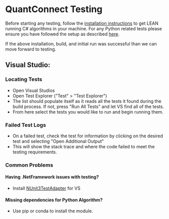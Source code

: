 QuantConnect Testing
=============

Before starting any testing, follow the [installation instructions](https://github.com/QuantConnect/Lean#installation-instructions) to get LEAN running C# algorithms in your machine. 
For any Python related tests please ensure you have followed the setup as described [here](https://github.com/QuantConnect/Lean/tree/master/Algorithm.Python#install-python-36).

If the above installation, build, and initial run was successful than we can move forward to testing.


## Visual Studio:

### Locating Tests

- Open Visual Studios
- Open Test Explorer ("Test" > "Test Explorer")
- The list should populate itself as it reads all the tests it found during the build process. If not, press "Run All Tests" and let VS find all of the tests.
- From here select the tests you would like to run and begin running them.


### Failed Test Logs

- On a failed test, check the test for information by clicking on the desired test and selecting "Open Additional Output"
- This will show the stack trace and where the code failed to meet the testing requirements. 


### Common Problems

#### Having .NetFramework issues with testing?
- Install [NUnit3TestAdapter](https://marketplace.visualstudio.com/items?itemName=NUnitDevelopers.NUnit3TestAdapter) for VS

#### Missing dependencies for Python Algorithm?
- Use pip or conda to install the module.


